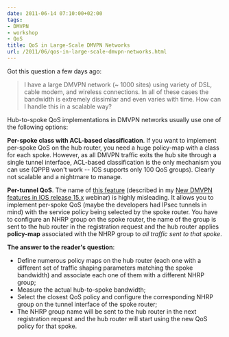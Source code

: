 ```yaml
---
date: 2011-06-14 07:10:00+02:00
tags:
- DMVPN
- workshop
- QoS
title: QoS in Large-Scale DMVPN Networks
url: /2011/06/qos-in-large-scale-dmvpn-networks.html
---
```

Got this question a few days ago:

> I have a large DMVPN network (\~ 1000 sites) using variety of DSL, cable modem, and wireless connections. In all of these cases the bandwidth is extremely dissimilar and even varies with time. How can I handle this in a scalable way?

Hub-to-spoke QoS implementations in DMVPN networks usually use one of the following options:
<!--more-->
**Per-spoke class with ACL-based classification**. If you want to implement per-spoke QoS on the hub router, you need a huge policy-map with a class for each spoke. However, as all DMVPN traffic exits the hub site through a single tunnel interface, ACL-based classification is the only mechanism you can use (QPPB won't work -- IOS supports only 100 QoS groups). Clearly not scalable and a nightmare to manage.

**Per-tunnel QoS**. The name of [this feature](http://www.cisco.com/en/US/docs/ios/sec_secure_connectivity/configuration/guide/sec_per_tunnel_qos.html) (described in my [New DMVPN features in IOS release 15.x](http://www.ipspace.net/DMVPN150) webinar) is highly misleading. It allows you to implement per-spoke QoS (maybe the developers had IPsec tunnels in mind) with the service policy being selected by the spoke router. You have to configure an NHRP group on the spoke router, the name of the group is sent to the hub router in the registration request and the hub router applies **policy-map** associated with the NHRP group to *all traffic sent to that spoke*.

**The answer to the reader's question**:

-   Define numerous policy maps on the hub router (each one with a different set of traffic shaping parameters matching the spoke bandwidth) and associate each one of them with a different NHRP group;
-   Measure the actual hub-to-spoke bandwidth;
-   Select the closest QoS policy and configure the corresponding NHRP group on the tunnel interface of the spoke router;
-   The NHRP group name will be sent to the hub router in the next registration request and the hub router will start using the new QoS policy for that spoke.
